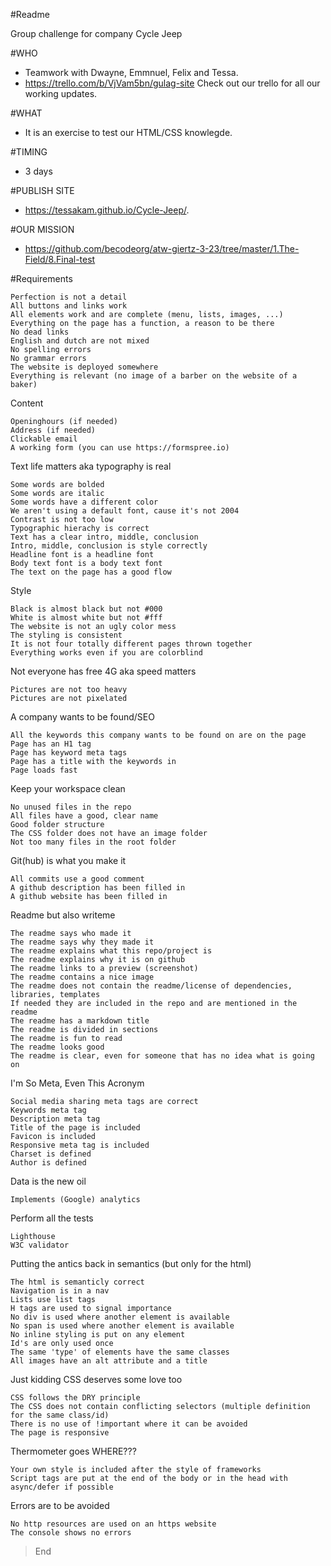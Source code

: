 #Readme


Group challenge for company Cycle Jeep

#WHO
* Teamwork with Dwayne, Emmnuel, Felix and Tessa.
* https://trello.com/b/VjVam5bn/gulag-site
Check out our trello for all our working updates.

#WHAT
* It is an exercise to test our HTML/CSS knowlegde.

#TIMING
* 3 days

#PUBLISH SITE
* https://tessakam.github.io/Cycle-Jeep/. 

#OUR MISSION
* https://github.com/becodeorg/atw-giertz-3-23/tree/master/1.The-Field/8.Final-test


#Requirements

    Perfection is not a detail
    All buttons and links work
    All elements work and are complete (menu, lists, images, ...)
    Everything on the page has a function, a reason to be there
    No dead links
    English and dutch are not mixed
    No spelling errors
    No grammar errors
    The website is deployed somewhere
    Everything is relevant (no image of a barber on the website of a baker)

Content

    Openinghours (if needed)
    Address (if needed)
    Clickable email
    A working form (you can use https://formspree.io)

Text life matters aka typography is real

    Some words are bolded
    Some words are italic
    Some words have a different color
    We aren't using a default font, cause it's not 2004
    Contrast is not too low
    Typographic hierachy is correct
    Text has a clear intro, middle, conclusion
    Intro, middle, conclusion is style correctly
    Headline font is a headline font
    Body text font is a body text font
    The text on the page has a good flow

Style

    Black is almost black but not #000
    White is almost white but not #fff
    The website is not an ugly color mess
    The styling is consistent
    It is not four totally different pages thrown together
    Everything works even if you are colorblind

Not everyone has free 4G aka speed matters

    Pictures are not too heavy
    Pictures are not pixelated

A company wants to be found/SEO

    All the keywords this company wants to be found on are on the page
    Page has an H1 tag
    Page has keyword meta tags
    Page has a title with the keywords in
    Page loads fast

Keep your workspace clean

    No unused files in the repo
    All files have a good, clear name
    Good folder structure
    The CSS folder does not have an image folder
    Not too many files in the root folder

Git(hub) is what you make it

    All commits use a good comment
    A github description has been filled in
    A github website has been filled in

Readme but also writeme

    The readme says who made it
    The readme says why they made it
    The readme explains what this repo/project is
    The readme explains why it is on github
    The readme links to a preview (screenshot)
    The readme contains a nice image
    The readme does not contain the readme/license of dependencies, libraries, templates
    If needed they are included in the repo and are mentioned in the readme
    The readme has a markdown title
    The readme is divided in sections
    The readme is fun to read
    The readme looks good
    The readme is clear, even for someone that has no idea what is going on

I'm So Meta, Even This Acronym

    Social media sharing meta tags are correct
    Keywords meta tag
    Description meta tag
    Title of the page is included
    Favicon is included
    Responsive meta tag is included
    Charset is defined
    Author is defined

Data is the new oil

    Implements (Google) analytics

Perform all the tests

    Lighthouse
    W3C validator

Putting the antics back in semantics (but only for the html)

    The html is semanticly correct
    Navigation is in a nav
    Lists use list tags
    H tags are used to signal importance
    No div is used where another element is available
    No span is used where another element is available
    No inline styling is put on any element
    Id's are only used once
    The same 'type' of elements have the same classes
    All images have an alt attribute and a title

Just kidding CSS deserves some love too

    CSS follows the DRY principle
    The CSS does not contain conflicting selectors (multiple definition for the same class/id)
    There is no use of !important where it can be avoided
    The page is responsive

Thermometer goes WHERE???

    Your own style is included after the style of frameworks
    Script tags are put at the end of the body or in the head with async/defer if possible

Errors are to be avoided

    No http resources are used on an https website
    The console shows no errors


> End
